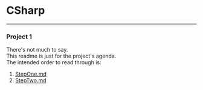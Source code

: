 # CSharp
---
### <a id="Title">Project 1</a>

There's not much to say. <br>
This readme is just for the project's agenda.<br>
The intended order to read through is:

1. [StepOne.md](StepOne.md)
2. [StepTwo.md](StepTwo.md)
